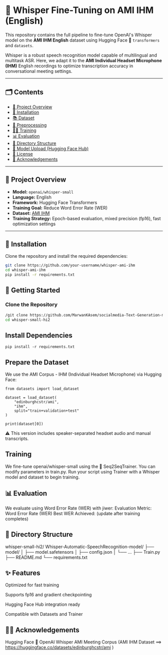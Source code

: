 ﻿# 🧠 Whisper Fine-Tuning on AMI IHM (English)

This repository contains the full pipeline to fine-tune OpenAI's Whisper model on the **AMI IHM English** dataset using Hugging Face 🤗 `transformers` and `datasets`.

Whisper is a robust speech recognition model capable of multilingual and multitask ASR. Here, we adapt it to the **AMI Individual Headset Microphone (IHM)** English recordings to optimize transcription accuracy in conversational meeting settings.

---

## 🗂️ Contents

- [🔧 Project Overview](#-project-overview)
- [🧰 Installation](#-installation)
- [📚 Dataset](#-dataset)
- [🧹 Preprocessing](#-preprocessing)
- [🏋️‍♂️ Training](#-training)
- [📊 Evaluation](#-evaluation)
- [📁 Directory Structure](#-directory-structure)
- [🚀 Model Upload (Hugging Face Hub)](#-model-upload-hugging-face-hub)
- [📜 License](#-license)
- [🙌 Acknowledgements](#-acknowledgements)

---

## 🔧 Project Overview

- **Model:** `openai/whisper-small`
- **Language:** English
- **Framework:** Hugging Face Transformers
- **Training Goal:** Reduce Word Error Rate (WER)
- **Dataset:** [AMI IHM](https://huggingface.co/datasets/edinburghcstr/ami)
- **Training Strategy:** Epoch-based evaluation, mixed precision (fp16), fast optimization settings

---

## 🧰 Installation

Clone the repository and install the required dependencies:

```bash
git clone https://github.com/your-username/whisper-ami-ihm
cd whisper-ami-ihm
pip install -r requirements.txt
```
## 🚀 Getting Started

### Clone the Repository
```bash
/git clone https://github.com/MarwanKAsem/socialmedia-Text-Generation-model.git
cd whisper-small-hi2
```
## Install Dependencies
```
pip install -r requirements.txt
```
## Prepare the Dataset
We use the AMI Corpus - IHM (Individual Headset Microphone) via Hugging Face:
```
from datasets import load_dataset

dataset = load_dataset(
    "edinburghcstr/ami",
    "ihm",
    split="train+validation+test"
)

print(dataset[0])
```
⚠️ This version includes speaker-separated headset audio and manual transcripts.


## Training
We fine-tune openai/whisper-small using the 🤗 Seq2SeqTrainer. You can modify parameters in train.py.
Run your script  using Trainer with a Whisper model and dataset to begin training.

## 📊 Evaluation
We evaluate using Word Error Rate (WER) with jiwer:
Evaluation Metric: Word Error Rate (WER)
Best WER Achieved: (update after training completes)

## 📁 Directory Structure
whisper-small-hi2/
Whisper-Automatic-SpeechRecognition-model/
├── model/
│   ├── model.safetensors
│   ├── config.json
│   └── ...
├── Train.py
├── README.md
└── requirements.txt

## ✨ Features

Optimized for fast training

Supports fp16 and gradient checkpointing

Hugging Face Hub integration ready

Compatible with Datasets and Trainer


## 🙌✨ Acknowledgements
Hugging Face 🤗
OpenAI Whisper
AMI Meeting Corpus (AMI IHM Dataset ==> https://huggingface.co/datasets/edinburghcstr/ami )

